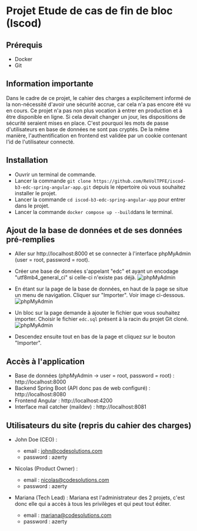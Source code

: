 # Projet Etude de cas de fin de bloc (Iscod)

## Prérequis

- Docker
- Git

## Information importante

Dans le cadre de ce projet, le cahier des charges a explicitement informé de la non-nécessité d'avoir une sécurité accrue, car cela n'a pas encore été vu en cours.
Ce projet n'a pas non plus vocation à entrer en production et à être disponible en ligne. Si cela devait changer un jour, les dispositions de sécurité seraient mises en place.
C'est pourquoi les mots de passe d'utilisateurs en base de données ne sont pas cryptés. De la même manière, l'authentification en frontend est validée par un cookie contenant l'id de l'utilisateur connecté.

## Installation

- Ouvrir un terminal de commande.
- Lancer la commande ```git clone https://github.com/ReVolTPFE/iscod-b3-edc-spring-angular-app.git``` depuis le répertoire où vous souhaitez installer le projet.
- Lancer la commande ```cd iscod-b3-edc-spring-angular-app``` pour entrer dans le projet.
- Lancer la commande ```docker compose up --build```dans le terminal.

## Ajout de la base de données et de ses données pré-remplies
- Aller sur http://localhost:8000 et se connecter à l'interface phpMyAdmin (user = root, password = root).
- Créer une base de données s'appelant "edc" et ayant un encodage "utf8mb4_general_ci" si celle-ci n'existe pas déjà.
 ![phpMyAdmin](image-2.png)

- En étant sur la page de la base de données, en haut de la page se situe un menu de navigation. Cliquer sur "Importer". Voir image ci-dessous.
 ![phpMyAdmin](image-4.png)

- Un bloc sur la page demande à ajouter le fichier que vous souhaitez importer. Choisir le fichier ```edc.sql``` présent à la racin du projet Git cloné.
 ![phpMyAdmin](image-5.png)

- Descendez ensuite tout en bas de la page et cliquez sur le bouton "Importer".

## Accès à l'application

- Base de données (phpMyAdmin -> user = root, password = root) : http://localhost:8000
- Backend Spring Boot (API donc pas de web configuré) : http://localhost:8080
- Frontend Angular : http://localhost:4200
- Interface mail catcher (maildev) : http://localhost:8081

## Utilisateurs du site (repris du cahier des charges)
- John Doe (CEO) :
	- email : john@codesolutions.com
	- password : azerty

- Nicolas (Product Owner) :
	- email : nicolas@codesolutions.com
	- password : azerty

- Mariana (Tech Lead) : Mariana est l'administrateur des 2 projets, c'est donc elle qui a accès à tous les privilèges et qui peut tout éditer.
	- email : mariana@codesolutions.com
	- password : azerty